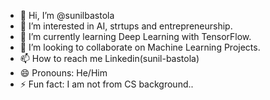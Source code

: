 - 👋 Hi, I’m @sunilbastola
- 👀 I’m interested in AI, strtups and entrepreneurship.
- 🌱 I’m currently learning Deep Learning with TensorFlow.
- 💞️ I’m looking to collaborate on Machine Learning Projects.
- 📫 How to reach me Linkedin(sunil-bastola)
- 😄 Pronouns: He/Him
- ⚡ Fun fact: I am not from CS background..

<!---
sunilbastola/sunilbastola is a ✨ special ✨ repository because its `README.md` (this file) appears on your GitHub profile.
You can click the Preview link to take a look at your changes.
--->
